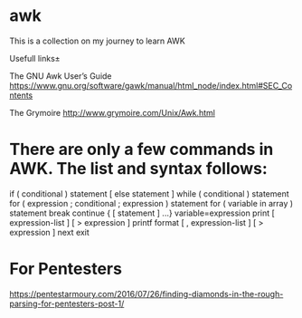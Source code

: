 # awk
This is a collection on my journey to learn AWK

Usefull links±

The GNU Awk User’s Guide
https://www.gnu.org/software/gawk/manual/html_node/index.html#SEC_Contents

The Grymoire
http://www.grymoire.com/Unix/Awk.html

# There are only a few commands in AWK. The list and syntax follows:

if ( conditional ) statement [ else statement ]
while ( conditional ) statement
for ( expression ; conditional ; expression ) statement
for ( variable in array ) statement
break
continue
{ [ statement ] ...}
variable=expression
print [ expression-list ] [ > expression ]
printf format [ , expression-list ] [ > expression ]
next 
exit



# For Pentesters
https://pentestarmoury.com/2016/07/26/finding-diamonds-in-the-rough-parsing-for-pentesters-post-1/
